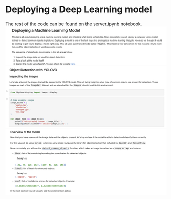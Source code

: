 # Deploying a Deep Learning model

The  rest of the code can be found on the server.ipynb notebook. 
![alt text](1.png)
![alt text](2.png)
![alt text](3.png)
